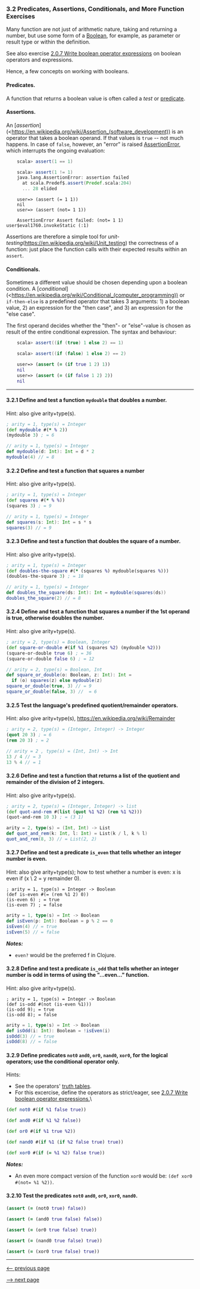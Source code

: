 ### 3.2 Predicates, Assertions, Conditionals, and More Function Exercises

Many function are not just of arithmetic nature, taking and returning a number, but use some form of a [Boolean](https://en.wikipedia.org/wiki/Boolean_data_type), for example, as parameter or result type or within the definition.

See also exercise [2.0.7 Write boolean operator expressions](ch2_expressions.md#207-write-boolean-operator-expressions) on boolean operators and expressions.

Hence, a few concepts on working with booleans.

#### Predicates.

A function that returns a boolean value is often called a _test_ or [predicate](https://en.wikipedia.org/wiki/Predicate_(mathematical_logic)).

#### Assertions.

An [_assertion_](<https://en.wikipedia.org/wiki/Assertion_(software_development)) is an operator that takes a boolean operand.  If that values is `true` --  not much happens.  In case of `false`, however, an "error" is raised [AssertionError](https://docs.oracle.com/javase/8/docs/api/java/lang/AssertionError.html), which interrupts the ongoing evaluation:

```scala
    scala> assert(1 == 1)

    scala> assert(1 != 1)
    java.lang.AssertionError: assertion failed
      at scala.Predef$.assert(Predef.scala:204)
      ... 28 elided
```

```closure
    user=> (assert (= 1 1))
    nil
    user=> (assert (not= 1 1))

    AssertionError Assert failed: (not= 1 1)  user$eval1760.invokeStatic (:1)
```

Assertions are therefore a simple tool for _unit-testing_(https://en.wikipedia.org/wiki/Unit_testing) the correctness of a function: just place the function calls with their expected results within an `assert`.

#### Conditionals.

Sometimes a different value should be chosen depending upon a boolean condition.  A [_conditional_](<https://en.wikipedia.org/wiki/Conditional_(computer_programming)) or `if-then-else` is a predefined operator that takes 3 arguments: 1) a boolean value, 2) an expression for the "then case", and 3) an expression for the "else case".

The first operand decides whether the "then"- or "else"-value is chosen as result of the entire conditional expression.  The syntax and behaviour:

```scala
    scala> assert((if (true) 1 else 2) == 1)

    scala> assert((if (false) 1 else 2) == 2)

```

```clojure
    user=> (assert (= (if true 1 2) 1))
    nil
    user=> (assert (= (if false 1 2) 2))
    nil
```

-----

#### 3.2.1 Define and test a function `mydouble` that doubles a number.

Hint: also give arity+type(s).

```clojure
; arity = 1, type(s) = Integer
(def mydouble #(* % 2))
(mydouble 3) ; = 6
```

```scala
// arity = 1, type(s) = Integer
def mydouble(d: Int): Int = d * 2
mydouble(4) // = 8
```

#### 3.2.2 Define and test a function that squares a number

Hint: also give arity+type(s).

```clojure
; arity = 1, type(s) = Integer
(def squares #(* % %))
(squares 3) ; = 9
```

```scala
// arity = 1, type(s) = Integer
def squares(s: Int): Int = s * s
squares(3) // = 9
```

#### 3.2.3 Define and test a function that doubles the square of a number.

Hint: also give arity+type(s).

```clojure
; arity = 1, type(s) = Integer
(def doubles-the-square #(* (squares %) mydouble(squares %)))
(doubles-the-square 3) ; = 18
```

```scala
// arity = 1, type(s) = Integer
def doubles_the_square(ds: Int): Int = mydouble(squares(ds))
doubles_the_square(2) // = 8

```

#### 3.2.4 Define and test a function that squares a number if the 1st operand is true, otherwise doubles the number.

Hint: also give arity+type(s).

```clojure
; arity = 2, type(s) = Boolean, Integer
(def square-or-double #(if %1 (squares %2) (mydouble %2)))
(square-or-double true 6) ; = 36
(square-or-double false 6) ; = 12
```

```scala
// arity = 2, type(s) = Boolean, Int
def square_or_double(o: Boolean, z: Int): Int =
  if (o) squares(z) else mydouble(z)
square_or_double(true, 3) // = 9
square_or_double(false, 3) //  = 6
```

#### 3.2.5 Test the language's predefined quotient/remainder operators.

Hint: also give arity+type(s), <https://en.wikipedia.org/wiki/Remainder>

```clojure
; arity = 2, type(s) = (Integer, Integer) -> Integer
(quot 20 3) ; = 6
(rem 20 3) ; = 2
```

```scala
// arity = 2 , type(s) = (Int, Int) -> Int
13 / 4 // = 3
13 % 4 // = 1
```

#### 3.2.6 Define and test a function that returns a list of the quotient and remainder of the division of 2 integers.

Hint: also give arity+type(s).

```clojure
; arity = 2, type(s) = (Integer, Integer) -> list
(def quot-and-rem #(list (quot %1 %2) (rem %1 %2)))
(quot-and-rem 10 3) ; = (3 1)
```

```scala
arity = 2, type(s) = (Int, Int) -> List
def quot_and_rem(k: Int, l: Int) = List(k / l, k % l)
quot_and_rem(8, 3) // = List(2, 2)
```

#### 3.2.7 Define and test a predicate `is_even` that tells whether an integer number is even.

Hint: also give arity+type(s); how to test whether a number is even: x is even if (x \ 2 = y remainder 0).

```
; arity = 1, type(s) = Integer -> Boolean
(def is-even #(= (rem %1 2) 0))
(is-even 6) ; = true
(is-even 7) ; = false
```

```scala
arity = 1, type(s) = Int -> Boolean
def isEven(p: Int): Boolean = p % 2 == 0
isEven(4) // = true
isEven(5) // = false
```

___Notes:___

* `even?` would be the preferred f in Clojure.

#### 3.2.8 Define and test a predicate `is_odd` that tells whether an integer number is odd in terms of using the "...even..." function.

Hint: also give arity+type(s).

```
; arity = 1, type(s) = Integer -> Boolean
(def is-odd #(not (is-even %1)))
(is-odd 9); = true
(is-odd 8); = false
```

```scala
arity = 1, type(s) = Int -> Boolean
def isOdd(i: Int): Boolean = !isEven(i)
isOdd(3) // = true
isOdd(8) // = false
```

#### 3.2.9 Define predicates `not0` `and0`, `or0`, `nand0`, `xor0`, for the logical operators; use the conditional operator only.

Hints:

* See the operators' [truth tables](https://en.wikipedia.org/wiki/Truth_table).
* For this excercise, define the operators as strict/eager, see [2.0.7 Write boolean operator expressions.](ch2_expressions.md#207-write-boolean-operator-expressions)\


```clojure
(def not0 #(if %1 false true))

(def and0 #(if %1 %2 false)) 

(def or0 #(if %1 true %2))

(def nand0 #(if %1 (if %2 false true) true))

(def xor0 #(if (= %1 %2) false true))
```
___Notes:___

* An even more compact version of the function `xor0` would be: `(def xor0 #(not= %1 %2))`. 

#### 3.2.10 Test the predicates `not0` `and0`, `or0`, `xor0`, `nand0`.

```clojure
(assert (= (not0 true) false))

(assert (= (and0 true false) false))

(assert (= (or0 true false) true))

(assert (= (nand0 true false) true))

(assert (= (xor0 true false) true))
```
--------------------

[<-- previous page](ch3_1_formulas_and_functions.md)

[--> next page](ch3_3_plotting_the_evaluation_of_functions.md)
